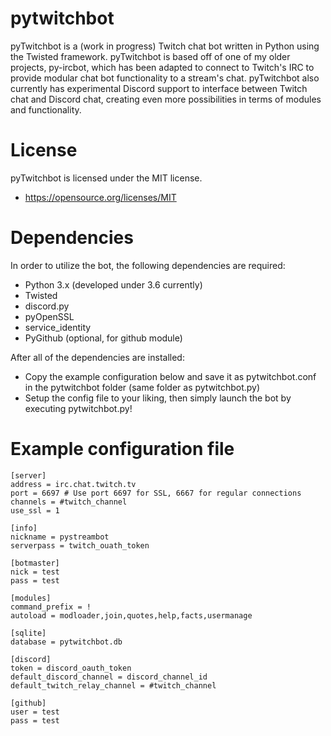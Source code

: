 # pytwitchbot
pyTwitchbot is a (work in progress) Twitch chat bot written in Python using the Twisted framework. pyTwitchbot is based off of one of my older projects, py-ircbot, 
which has been adapted to connect to Twitch's IRC to provide modular chat bot functionality to a stream's chat. pyTwitchbot also currently has experimental Discord support to interface between Twitch chat and Discord chat, 
creating even more possibilities in terms of modules and functionality.

# License
pyTwitchbot is licensed under the MIT license.
- https://opensource.org/licenses/MIT

# Dependencies
In order to utilize the bot, the following dependencies are required:

- Python 3.x (developed under 3.6 currently)
- Twisted
- discord.py
- pyOpenSSL 
- service_identity
- PyGithub (optional, for github module)

After all of the dependencies are installed:
- Copy the example configuration below and save it as pytwitchbot.conf in the pytwitchbot folder (same folder as pytwitchbot.py)
- Setup the config file to your liking, then simply launch the bot by executing pytwitchbot.py!

# Example configuration file

```
[server]
address = irc.chat.twitch.tv
port = 6697 # Use port 6697 for SSL, 6667 for regular connections
channels = #twitch_channel
use_ssl = 1

[info]
nickname = pystreambot
serverpass = twitch_ouath_token

[botmaster]
nick = test
pass = test

[modules]
command_prefix = !
autoload = modloader,join,quotes,help,facts,usermanage

[sqlite]
database = pytwitchbot.db

[discord]
token = discord_oauth_token
default_discord_channel = discord_channel_id
default_twitch_relay_channel = #twitch_channel

[github]
user = test
pass = test
```



